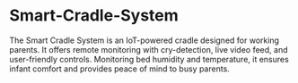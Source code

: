 # Smart-Cradle-System
 The Smart Cradle System is an IoT-powered cradle designed for working parents. It offers remote monitoring with cry-detection, live video feed, and user-friendly controls. Monitoring bed humidity and temperature, it ensures infant comfort and provides peace of mind to busy parents.
